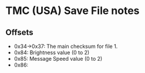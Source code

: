 # TMC (USA) Save File notes

## Offsets

* 0x34->0x37: The main checksum for file 1.
* 0x84: Brightness value (0 to 2)
* 0x85: Message Speed value (0 to 2)
* 0x86:
